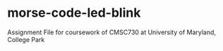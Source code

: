 # morse-code-led-blink
Assignment File for coursework of CMSC730 at University of Maryland, College Park
